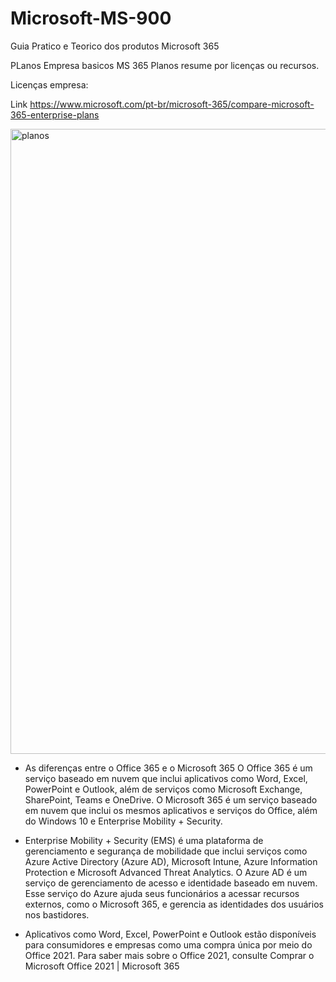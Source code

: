 # Microsoft-MS-900
Guia Pratico e Teorico dos produtos Microsoft 365


PLanos Empresa basicos MS 365
Planos resume por licenças ou recursos.

Licenças empresa: </p>
Link https://www.microsoft.com/pt-br/microsoft-365/compare-microsoft-365-enterprise-plans
</p>
<img src="https://user-images.githubusercontent.com/91704169/229573637-3f20eb91-2aad-4fc4-a551-82f3f1c1079e.png" width="1000px" align="centter" alt="planos">


- As diferenças entre o Office 365 e o Microsoft 365
O Office 365 é um serviço baseado em nuvem que inclui aplicativos como Word, Excel, PowerPoint e Outlook, além de serviços como Microsoft Exchange, SharePoint, Teams e OneDrive. O Microsoft 365 é um serviço baseado em nuvem que inclui os mesmos aplicativos e serviços do Office, além do Windows 10 e Enterprise Mobility + Security.

- Enterprise Mobility + Security (EMS) é uma plataforma de gerenciamento e segurança de mobilidade que inclui serviços como Azure Active Directory (Azure AD), Microsoft Intune, Azure Information Protection e Microsoft Advanced Threat Analytics. O Azure AD é um serviço de gerenciamento de acesso e identidade baseado em nuvem. Esse serviço do Azure ajuda seus funcionários a acessar recursos externos, como o Microsoft 365, e gerencia as identidades dos usuários nos bastidores.

- Aplicativos como Word, Excel, PowerPoint e Outlook estão disponíveis para consumidores e empresas como uma compra única por meio do Office 2021. Para saber mais sobre o Office 2021, consulte Comprar o Microsoft Office 2021 | Microsoft 365
